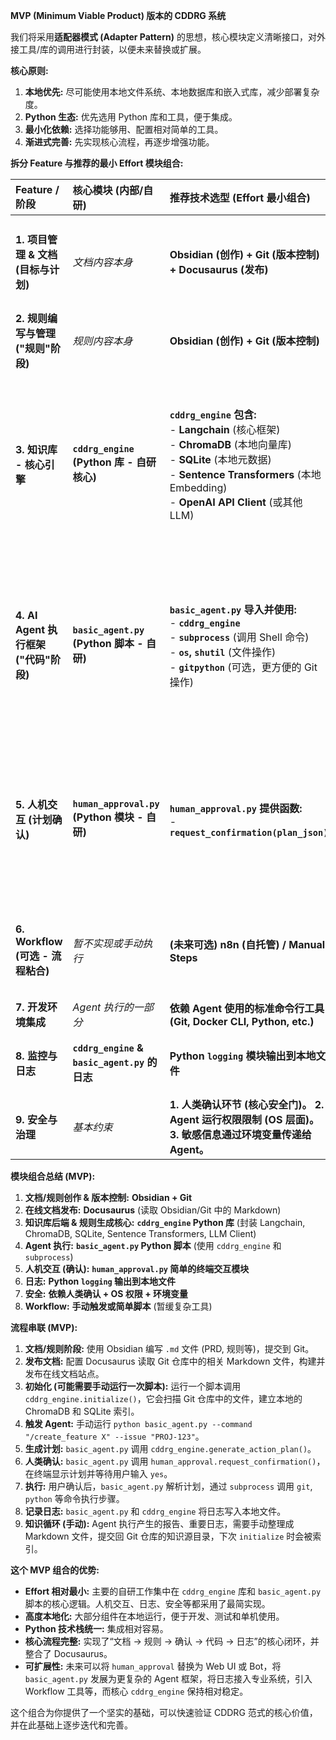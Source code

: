  **MVP (Minimum Viable Product) 版本的 CDDRG 系统**

我们将采用**适配器模式 (Adapter Pattern)** 的思想，核心模块定义清晰接口，对外接工具/库的调用进行封装，以便未来替换或扩展。

**核心原则:**

1. **本地优先:** 尽可能使用本地文件系统、本地数据库和嵌入式库，减少部署复杂度。
2. **Python 生态:** 优先选用 Python 库和工具，便于集成。
3. **最小化依赖:** 选择功能够用、配置相对简单的工具。
4. **渐进式完善:** 先实现核心流程，再逐步增强功能。

**拆分 Feature 与推荐的最小 Effort 模块组合:**

| Feature / 阶段             | 核心模块 (内部/自研)                     | 推荐技术选型 (Effort 最小组合)                                                                                                | 作用与集成方式                                                                                                                                                                                                                            |
| :--------------------------- | :--------------------------------------- | :------------------------------------------------------------------------------------------------------------------------ | :---------------------------------------------------------------------------------------------------------------------------------------------------------------------------------------------------------------------------------------- |
| **1. 项目管理 & 文档 (目标与计划)** | *文档内容本身*                           | **Obsidian (创作) + Git (版本控制) + Docusaurus (发布)**                                                                  | Obsidian 用于本地 Markdown 编写 PRD、需求、计划。Git 管理版本。**Docusaurus 从 Obsidian (或其他 Markdown 源) 构建在线文档站点 (Docs-as-Code)。** 这是“文档”阶段的基石。                                                                         |
| **2. 规则编写与管理 ("规则"阶段)** | *规则内容本身*                           | **Obsidian (创作) + Git (版本控制)**                                                                                         | 使用 Obsidian 的 Markdown + Front Matter 编写结构化规则。Git 管理版本。规则文件是知识库的重要组成部分。                                                                                                                                       |
| **3. 知识库 - 核心引擎**      | **`cddrg_engine` (Python 库 - 自研核心)** | **`cddrg_engine` 包含:** <br> - **Langchain** (核心框架) <br> - **ChromaDB** (本地向量库) <br> - **SQLite** (本地元数据) <br> - **Sentence Transformers** (本地 Embedding) <br> - **OpenAI API Client** (或其他 LLM) | `cddrg_engine` 作为嵌入式库: <br> - `initialize()`: 扫描 Git 仓库中的 Obsidian 文件 (文档+规则)，运行索引管道 (Langchain 处理 -> Sentence Transformers 向量化 -> ChromaDB/SQLite 存储)。<br> - `generate_action_plan()`: 核心规则生成逻辑 (Langchain 检索 -> Langchain Prompt -> LLM -> Langchain 解析)。<br> **选择本地 Embedding (Sentence Transformers) 极大降低了对外部 API 的依赖和成本，Effort 较小。** |
| **4. AI Agent 执行框架 ("代码"阶段)** | **`basic_agent.py` (Python 脚本 - 自研)** | **`basic_agent.py` 导入并使用:** <br> - **`cddrg_engine`** <br> - **`subprocess`** (调用 Shell 命令) <br> - **`os`, `shutil`** (文件操作) <br> - **`gitpython`** (可选，更方便的 Git 操作)            | 简单的 Python 脚本作为 Agent: <br> 1. 接收命令 (e.g., 命令行参数)。 <br> 2. 调用 `cddrg_engine.generate_action_plan()` 获取计划。 <br> 3. **(关键) 调用下面的“人机交互”模块获取确认。** <br> 4. 解析确认后的计划。 <br> 5. 使用 `subprocess` 或 `gitpython` 等执行计划中的步骤 (如 `git clone`, `python run_tests.py`, 文件修改等)。 <br> 6. 记录执行日志到本地文件。 |
| **5. 人机交互 (计划确认)**   | **`human_approval.py` (Python 模块 - 自研)** | **`human_approval.py` 提供函数:** <br> - **`request_confirmation(plan_json)`**                                                       | 极其简化的交互: <br> `basic_agent.py` 调用 `request_confirmation()`。 <br> 此函数: <br> a. **在终端打印格式化后的行动计划。** <br> b. **提示用户输入 'yes' 或 'no' 进行确认。** <br> c. 返回用户的确认结果 (True/False)。<br> **这是 Effort 最小的实现方式，满足了核心的“人类确认”环节。** 后续可替换为更复杂的 UI 或 Bot。          |
| **6. Workflow (可选 - 流程粘合)** | *暂不实现或手动执行*                       | **(未来可选) n8n (自托管) / Manual Steps**                                                                               | MVP 阶段可以**省略自动化 Workflow 工具**。流程的触发（如根据 Git 事件启动 Agent）和协调可以先手动完成，或通过简单的 Git Hooks + Shell 脚本实现。如果需要，n8n 自托管相对灵活且成本较低。                                        |
| **7. 开发环境集成**        | *Agent 执行的一部分*                       | **依赖 Agent 使用的标准命令行工具 (Git, Docker CLI, Python, etc.)**                                                         | Agent 通过 `subprocess` 调用本地已安装的开发工具。无需额外集成层。                                                                                                                                                           |
| **8. 监控与日志**          | **`cddrg_engine` & `basic_agent.py` 的日志** | **Python `logging` 模块输出到本地文件**                                                                                      | `cddrg_engine` 和 `basic_agent.py` 都使用 Python 内置的 `logging`，将日志写入本地文件。通过查看日志文件进行基本的监控和调试。**Effort 最小。**                                                                               |
| **9. 安全与治理**          | *基本约束*                               | **1. 人类确认环节 (核心安全门)。 2. Agent 运行权限限制 (OS 层面)。 3. 敏感信息通过环境变量传递给 Agent。**                                | MVP 阶段依赖核心的人类审核来防止危险操作。限制 Agent 脚本的运行权限。API Keys 等通过环境变量管理。**这是最基本的安全措施。**                                                                                                   |

**模块组合总结 (MVP):**

1. **文档/规则创作 & 版本控制:** **Obsidian + Git**
2. **在线文档发布:** **Docusaurus** (读取 Obsidian/Git 中的 Markdown)
3. **知识库后端 & 规则生成核心:** **`cddrg_engine` Python 库** (封装 Langchain, ChromaDB, SQLite, Sentence Transformers, LLM Client)
4. **Agent 执行:** **`basic_agent.py` Python 脚本** (使用 `cddrg_engine` 和 `subprocess`)
5. **人机交互 (确认):** **`human_approval.py` 简单的终端交互模块**
6. **日志:** **Python `logging` 输出到本地文件**
7. **安全:** **依赖人类确认 + OS 权限 + 环境变量**
8. **Workflow:** **手动触发或简单脚本** (暂缓复杂工具)

**流程串联 (MVP):**

1. **文档/规则阶段:** 使用 Obsidian 编写 `.md` 文件 (PRD, 规则等)，提交到 Git。
2. **发布文档:** 配置 Docusaurus 读取 Git 仓库中的相关 Markdown 文件，构建并发布在线文档站点。
3. **初始化 (可能需要手动运行一次脚本):** 运行一个脚本调用 `cddrg_engine.initialize()`，它会扫描 Git 仓库中的文件，建立本地的 ChromaDB 和 SQLite 索引。
4. **触发 Agent:** 手动运行 `python basic_agent.py --command "/create_feature X" --issue "PROJ-123"`。
5. **生成计划:** `basic_agent.py` 调用 `cddrg_engine.generate_action_plan()`。
6. **人类确认:** `basic_agent.py` 调用 `human_approval.request_confirmation()`，在终端显示计划并等待用户输入 `yes`。
7. **执行:** 用户确认后，`basic_agent.py` 解析计划，通过 `subprocess` 调用 `git`, `python` 等命令执行步骤。
8. **记录日志:** `basic_agent.py` 和 `cddrg_engine` 将日志写入本地文件。
9. **知识循环 (手动):** Agent 执行产生的报告、重要日志，需要手动整理成 Markdown 文件，提交回 Git 仓库的知识源目录，下次 `initialize` 时会被索引。

**这个 MVP 组合的优势:**

* **Effort 相对最小:** 主要的自研工作集中在 `cddrg_engine` 库和 `basic_agent.py` 脚本的核心逻辑。人机交互、日志、安全等都采用了最简实现。
* **高度本地化:** 大部分组件在本地运行，便于开发、测试和单机使用。
* **Python 技术栈统一:** 集成相对容易。
* **核心流程完整:** 实现了“文档 -> 规则 -> 确认 -> 代码 -> 日志”的核心闭环，并整合了 Docusaurus。
* **可扩展性:** 未来可以将 `human_approval` 替换为 Web UI 或 Bot，将 `basic_agent.py` 发展为更复杂的 Agent 框架，将日志接入专业系统，引入 Workflow 工具等，而核心 `cddrg_engine` 保持相对稳定。

这个组合为你提供了一个坚实的基础，可以快速验证 CDDRG 范式的核心价值，并在此基础上逐步迭代和完善。
